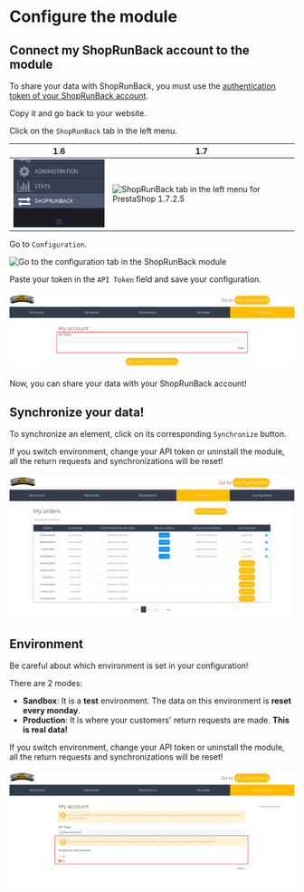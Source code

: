 # Configure the module

## Connect my ShopRunBack account to the module

To share your data with ShopRunBack, you must use the [authentication token of your ShopRunBack account](https://dashboard.shoprunback.com/tokens).

Copy it and go back to your website.

Click on the `ShopRunBack` tab in the left menu.

| 1.6 | 1.7 |
|-|-|
| ![ShopRunBack tab in the left menu for PrestaShop 1.6.0.9](../../images/prestashop/ps1.6.0.9_left-menu-srb.png) | ![ShopRunBack tab in the left menu for PrestaShop 1.7.2.5](../../images/prestashop/ps1.7.2.5_left-menu-srb.png) |

Go to `Configuration`.

![Go to the configuration tab in the ShopRunBack module](../../images/prestashop/ps_srb-returns-goto-configuration.png)

Paste your token in the `API Token` field and save your configuration.

![Save the ShopRunBack token](../../images/prestashop/ps_srb-configuration-save-token.png)

Now, you can share your data with your ShopRunBack account!

## Synchronize your data!

To synchronize an element, click on its corresponding `Synchronize` button.

<aside class="warning">
  If you switch environment, change your API token or uninstall the module, all the return requests and synchronizations will be reset!
</aside>

![Synchronize data](images/prestashop/ps_srb_product_sync.png)

## Environment

<aside class="warning">
  Be careful about which environment is set in your configuration!
</aside>

There are 2 modes:

- **Sandbox**: It is a **test** environment. The data on this environment is **reset every monday**.
- **Production**: It is where your customers' return requests are made. **This is real data!**

<aside class="warning">
  If you switch environment, change your API token or uninstall the module, all the return requests and synchronizations will be reset!
</aside>

![Where to find ShopRunBack in the left menu](../../images/prestashop/ps_srb-configuration-environments.png)
